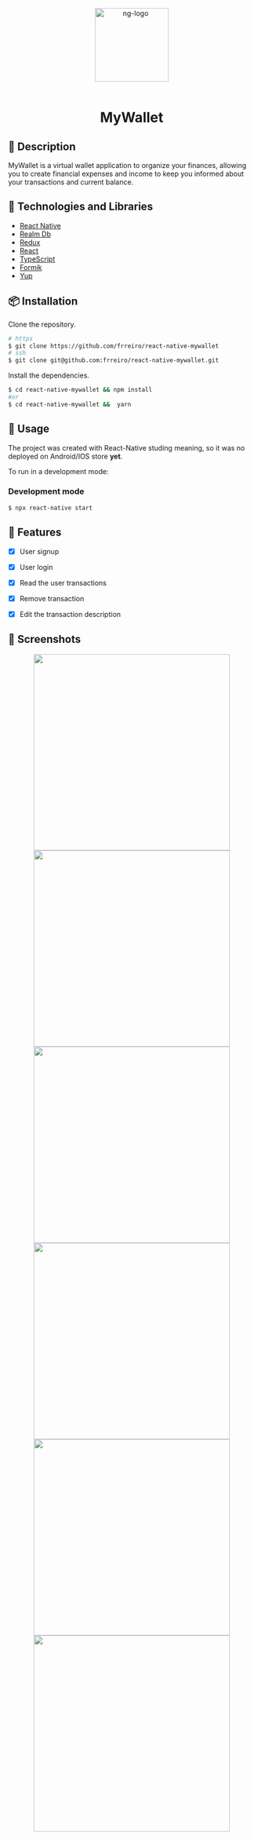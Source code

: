 <div align="center" >
  <img width="150px" src="https://notion-emojis.s3-us-west-2.amazonaws.com/prod/svg-twitter/1f4b0.svg" alt="ng-logo" width="400">
  <br>
  <br>
  <h1>MyWallet</h1>
</div>

## 📝 Description

MyWallet is a virtual wallet application to organize your finances, allowing you to create financial expenses and income to keep you informed about your transactions and current balance.

## 🚀 Technologies and Libraries

- [React Native](https://reactnative.dev/)
- [Realm Db](https://realm.io//)
- [Redux](https://redux.js.org/)
- [React](https://react.dev/)
- [TypeScript](https://www.typescriptlang.org/)
- [Formik](https://formik.org/)
- [Yup](https://github.com/jquense/yup)

## 📦 Installation

Clone the repository.

```bash
# https
$ git clone https://github.com/frreiro/react-native-mywallet
# ssh
$ git clone git@github.com:frreiro/react-native-mywallet.git
```

Install the dependencies.

```bash
$ cd react-native-mywallet && npm install
#or
$ cd react-native-mywallet &&  yarn
```

## 🚀 Usage

The project was created with React-Native studing meaning, so it was no deployed on Android/IOS store **yet**.

To run in a development mode: 

### Development mode

```bash
$ npx react-native start
```
## 📌 Features

- [x] User signup
- [x] User login
- [x] Read the user transactions
- [x] Remove transaction
- [x] Edit the transaction description


## 🎨 Screenshots

<p align="center">
    <img height='400px' src="https://github.com/frreiro/react-native-mywallet/assets/98192816/1ec00493-40ad-438f-ada8-5b6143b28174">
    <img height='400px'src="https://github.com/frreiro/react-native-mywallet/assets/98192816/da3c31e5-d13f-44a2-ac92-a34f64900900">
    <img height='400px'src="https://github.com/frreiro/react-native-mywallet/assets/98192816/3a38d9f6-8f67-40e2-bf60-49ad7e7f3019">
    <img height='400px'src="https://github.com/frreiro/react-native-mywallet/assets/98192816/6e6712c4-a342-45dd-b58c-20d3dc05c9b5">
   <img height='400px'src="https://github.com/frreiro/react-native-mywallet/assets/98192816/e995c927-89eb-4cfb-80be-d37c6e4002fe">
   <img height='400px'src="https://github.com/frreiro/react-native-mywallet/assets/98192816/720a8a81-3979-40fd-9a48-3c63c6cf7609">
</p><br>

